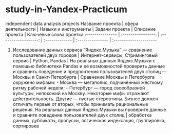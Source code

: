 # study-in-Yandex-Practicum
independent data analysis projects
Название проекта | сфера деятельности | Навыки и инструменты | Задачи проекта | Описание проекта | Ключевые слова проетка
:--------------- | :----------------: | :------------------: | :------------- | :--------------- | :---------------------
1. Исследование данных сервиса “Яндекс.Музыка” — сравнение пользователей двух городов | Интернет-сервисы, Стриминговый сервис | Python, Pandas | На реальных данных Яндекс.Музыки c помощью библиотеки Pandas и её возможностей проверить данные и сравнить поведение и предпочтения пользователей двух столиц — Москвы и Санкт-Петербурга | Сравнение Москвы и Петербурга окружено мифами: - Москва — мегаполис, подчинённый жёсткому ритму рабочей недели; - Петербург — город своеобразной культуры, непохожий на Москву. Некоторые мифы отражают действительность. Другие — пустые стереотипы. Бизнес должен отличать первые от вторых, чтобы принимать рациональные решения. На реальных данных Яндекс.Музыки вы проверите данные и сравните поведение пользователей двух столиц | обработка данных, дубликаты, пропуски, логическая индексация, группировка, сортировка
